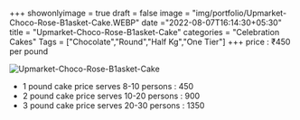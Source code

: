 +++
showonlyimage = true
draft = false
image = "img/portfolio/Upmarket-Choco-Rose-B1asket-Cake.WEBP"
date ="2022-08-07T16:14:30+05:30"
title = "Upmarket-Choco-Rose-B1asket-Cake"
categories = "Celebration Cakes"
Tags = ["Chocolate","Round","Half Kg","One Tier"]
+++
price : ₹450 per pound
<!--more-->
![Upmarket-Choco-Rose-B1asket-Cake](/img/portfolio/Upmarket-Choco-Rose-B1asket-Cake.WEBP)
* 1 pound cake price serves 8-10 persons : 450
* 2 pound cake price serves 10-20 persons : 900
* 3 pound cake price serves 20-30 persons : 1350
